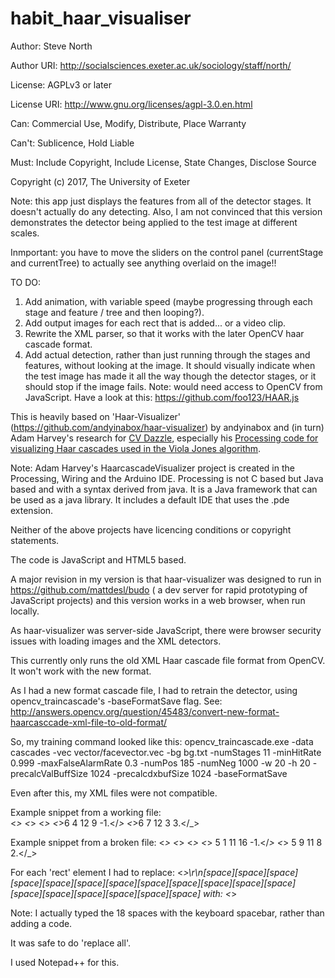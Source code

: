 
habit_haar_visualiser
================

Author:  Steve North

Author URI:  http://socialsciences.exeter.ac.uk/sociology/staff/north/

License: AGPLv3 or later

License URI: http://www.gnu.org/licenses/agpl-3.0.en.html

Can: Commercial Use, Modify, Distribute, Place Warranty

Can't: Sublicence, Hold Liable

Must: Include Copyright, Include License, State Changes, Disclose Source

Copyright (c) 2017, The University of Exeter

Note: this app just displays the features from all of the detector stages. It doesn't actually do any detecting.
Also, I am not convinced that this version demonstrates the detector being applied to the test image at different scales.

Inmportant: you have to move the sliders on the control panel (currentStage and currentTree) to actually see anything overlaid on the image!!

TO DO:

1. Add animation, with variable speed (maybe progressing through each stage and feature / tree and then looping?).
2. Add output images for each rect that is added... or a video clip.
3. Rewrite the XML parser, so that it works with the later OpenCV haar cascade format.
4. Add actual detection, rather than just running through the stages and features, without looking at the image. It should visually indicate when the test image has made it all the way though the detector stages, or it should stop if the image fails. Note: would need access to OpenCV from JavaScript. Have a look at this: https://github.com/foo123/HAAR.js

This is heavily based on 'Haar-Visualizer' (https://github.com/andyinabox/haar-visualizer) by andyinabox and (in turn) Adam Harvey's research for [CV Dazzle](https://cvdazzle.com/), especially his [Processing code for visualizing Haar cascades used in the Viola Jones algorithm](https://github.com/adamhrv/HaarcascadeVisualizer).

Note: Adam Harvey's HaarcascadeVisualizer project is created in the Processing, Wiring and the Arduino IDE. Processing is not C based but Java based and with a syntax derived from java. It is a Java framework that can be used as a java library. It includes a default IDE that uses the .pde extension.

Neither of the above projects have licencing conditions or copyright statements.

The code is JavaScript and HTML5 based.

A major revision in my version is that haar-visualizer was designed to run in https://github.com/mattdesl/budo ( a dev server for rapid prototyping of JavaScript projects) and this version works in a web browser, when run locally.

As haar-visualizer was server-side JavaScript, there were browser security issues with loading images and the XML detectors. 

This currently only runs the old XML Haar cascade file format from OpenCV. It won't work with the new format.

As I had a new format cascade file, I had to retrain the detector, using opencv_traincascade's -baseFormatSave flag. See: http://answers.opencv.org/question/45483/convert-new-format-haarcasccade-xml-file-to-old-format/

So, my training command looked like this: 
opencv_traincascade.exe -data cascades -vec vector/facevector.vec -bg bg.txt -numStages 11 -minHitRate 0.999 -maxFalseAlarmRate 0.3 -numPos 185 -numNeg 1000 -w 20 -h 20 -precalcValBuffSize 1024 -precalcdxbufSize 1024 -baseFormatSave

Even after this, my XML files were not compatible. 

Example snippet from a working file:				  
<stages>
    <_>
      <!-- stage 0 -->
      <trees>
        <_>
          <!-- tree 0 -->
          <_>
            <!-- root node -->
            <feature>
              <rects>
                <_>6 4 12 9 -1.</_>
                <_>6 7 12 3 3.</_></rects>

Example snippet from a broken file:
<stages>
    <_>
      <trees>
        <_>
          <_>
            <feature>
              <rects>
                <_>
                  5 1 11 16 -1.</_>
                <_>
                  5 9 11 8 2.</_></rects>

For each 'rect' element I had to replace:
<_>\r\n[space][space][space][space][space][space][space][space][space][space][space][space][space][space][space][space][space][space]
with: <_>

Note: I actually typed the 18 spaces with the keyboard spacebar, rather than adding a code.

It was safe to do 'replace all'.

I used Notepad++ for this.